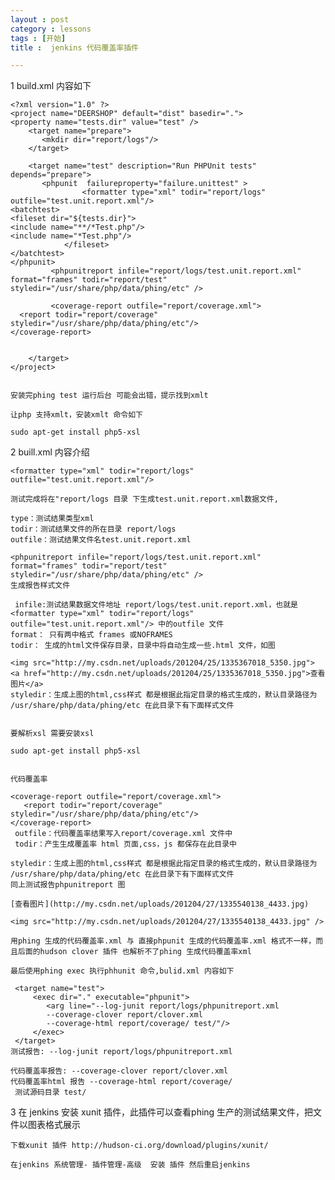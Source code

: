 ```yaml
---
layout : post
category : lessons
tags : [开始]
title :  jenkins 代码覆盖率插件

---
```


1 build.xml 内容如下

	<?xml version="1.0" ?>
	<project name="DEERSHOP" default="dist" basedir=".">
	<property name="tests.dir" value="test" />
		<target name="prepare">
		   <mkdir dir="report/logs"/>
		</target>

		<target name="test" description="Run PHPUnit tests" depends="prepare">
		   <phpunit  failureproperty="failure.unittest" >
					<formatter type="xml" todir="report/logs" outfile="test.unit.report.xml"/>
	<batchtest>
	<fileset dir="${tests.dir}">
	<include name="**/*Test.php"/>
	<include name="*Test.php"/>
				</fileset>
	</batchtest>
	</phpunit>
			 <phpunitreport infile="report/logs/test.unit.report.xml" format="frames" todir="report/test"  styledir="/usr/share/php/data/phing/etc" />

			 <coverage-report outfile="report/coverage.xml">
	  <report todir="report/coverage" styledir="/usr/share/php/data/phing/etc"/>
	</coverage-report>


		</target>
	</project>


	安装完phing test 运行后台 可能会出错，提示找到xmlt

	让php 支持xmlt，安装xmlt 命令如下

	sudo apt-get install php5-xsl


2 buill.xml 内容介绍

	<formatter type="xml" todir="report/logs" outfile="test.unit.report.xml"/>

	测试完成将在"report/logs 目录 下生成test.unit.report.xml数据文件,

	type：测试结果类型xml
	todir：测试结果文件的所在目录 report/logs
	outfile：测试结果文件名test.unit.report.xml

	<phpunitreport infile="report/logs/test.unit.report.xml" format="frames" todir="report/test"  styledir="/usr/share/php/data/phing/etc" />
	生成报告样式文件

	 infile:测试结果数据文件地址 report/logs/test.unit.report.xml，也就是<formatter type="xml" todir="report/logs" outfile="test.unit.report.xml"/> 中的outfile 文件
	format： 只有两中格式 frames 或NOFRAMES
	todir： 生成的html文件保存目录，目录中将自动生成一些.html 文件，如图

	<img src="http://my.csdn.net/uploads/201204/25/1335367018_5350.jpg">
    <a href="http://my.csdn.net/uploads/201204/25/1335367018_5350.jpg">查看图片</a>
	styledir：生成上图的html,css样式 都是根据此指定目录的格式生成的，默认目录路径为 /usr/share/php/data/phing/etc 在此目录下有下面样式文件


	要解析xsl 需要安装xsl 

	sudo apt-get install php5-xsl


	代码覆盖率

	<coverage-report outfile="report/coverage.xml">
	   <report todir="report/coverage" styledir="/usr/share/php/data/phing/etc"/>
	</coverage-report>
	 outfile：代码覆盖率结果写入report/coverage.xml 文件中
	 todir：产生生成覆盖率 html 页面,css，js 都保存在此目录中

	styledir：生成上图的html,css样式 都是根据此指定目录的格式生成的，默认目录路径为 /usr/share/php/data/phing/etc 在此目录下有下面样式文件
	同上测试报告phpunitreport 图
	
	[查看图片](http://my.csdn.net/uploads/201204/27/1335540138_4433.jpg)

	<img src="http://my.csdn.net/uploads/201204/27/1335540138_4433.jpg" />

	用phing 生成的代码覆盖率.xml 与 直接phpunit 生成的代码覆盖率.xml 格式不一样，而且后面的hudson clover 插件 也解析不了phing 生成代码覆盖率xml

	最后使用phing exec 执行phhunit 命令,bulid.xml 内容如下

	 <target name="test">
		 <exec dir="." executable="phpunit">
			<arg line="--log-junit report/logs/phpunitreport.xml 
			--coverage-clover report/clover.xml 
			--coverage-html report/coverage/ test/"/>
		 </exec>
	 </target>
	测试报告: --log-junit report/logs/phpunitreport.xml   

	代码覆盖率报告: --coverage-clover report/clover.xml 
	代码覆盖率html 报告 --coverage-html report/coverage/ 
	 测试源码目录 test/

3 在 jenkins 安装 xunit 插件，此插件可以查看phing 生产的测试结果文件，把文件以图表格式展示

	下载xunit 插件 http://hudson-ci.org/download/plugins/xunit/

	在jenkins 系统管理- 插件管理-高级  安装 插件 然后重启jenkins




